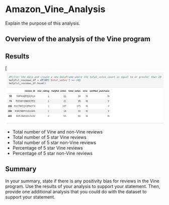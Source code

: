 # Amazon_Vine_Analysis
 Explain the purpose of this analysis.

## Overview of the analysis of the Vine program

## Results

[![alt text](https://github.com/Nehemiahmageto/Amazon_Vine_Analysis/blob/main/images/capture.png)

* Total number of Vine and non-Vine reviews
* Total number of 5 star Vine reviews
* Total number of 5 star non-Vine reviews
* Percentage of 5 star Vine reviews
* Percentage of 5 star non-Vine reviews

## Summary
In your summary, state if there is any positivity bias for reviews in the Vine program. Use the results of your analysis to support your statement. Then, provide one additional analysis that you could do with the dataset to support your statement.
